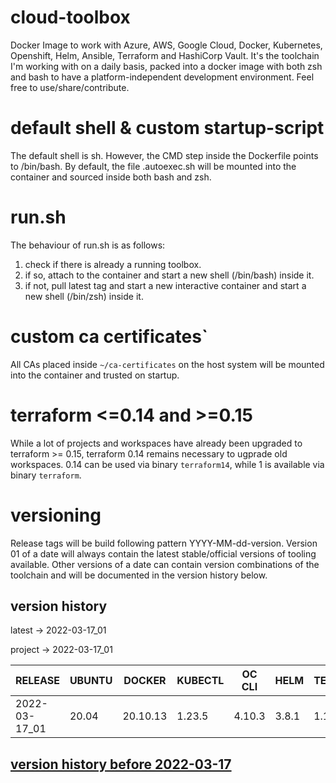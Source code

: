 # cloud-toolbox
Docker Image to work with Azure, AWS, Google Cloud, Docker, Kubernetes, Openshift, Helm, Ansible, Terraform and HashiCorp Vault.
It's the toolchain I'm working with on a daily basis, packed into a docker image with both zsh and bash to have a
platform-independent development environment.
Feel free to use/share/contribute.

# default shell & custom startup-script
The default shell is sh.
However, the CMD step inside the Dockerfile points to /bin/bash.
By default, the file .autoexec.sh will be mounted into the container and sourced inside both bash and zsh.

# run.sh
The behaviour of run.sh is as follows:
1. check if there is already a running toolbox.
1. if so, attach to the container and start a new shell (/bin/bash) inside it.
1. if not, pull latest tag and start a new interactive container and start a new shell (/bin/zsh) inside it.

# custom ca certificates`
All CAs placed inside ```~/ca-certificates``` on the host system will be mounted into the container and trusted on startup.

# terraform <=0.14 and >=0.15
While a lot of projects and workspaces have already been upgraded to terraform >= 0.15, terraform 0.14 remains necessary to ugprade old workspaces.
0.14 can be used via binary `terraform14`, while 1 is available via binary `terraform`.

# versioning
Release tags will be build following pattern YYYY-MM-dd-version.
Version 01 of a date will always contain the latest stable/official versions of tooling available.
Other versions of a date can contain version combinations of the toolchain and will be documented in the version history
below.

## version history
latest -> 2022-03-17_01

project -> 2022-03-17_01


| RELEASE       | UBUNTU | DOCKER   | KUBECTL  | OC CLI | HELM   | TERRAFORM | AWS CLI  | AZ CLI | GCLOUD SDK | ANSIBLE | JINJA2 | OPENSSH | CRICTL | VAULT | VELERO | SENTINEL |
|---------------|--------|----------|----------|--------|--------|-----------|----------|--------|------------|---------|--------|---------|--------|-------|--------|----------|
| 2022-03-17_01 | 20.04  | 20.10.13 | 1.23.5   | 4.10.3 | 3.8.1  | 1.1.7     | 1.22.76  | 2.34.1 | 377.0.0    | 5.5.0   | 3.0.3  | 8.9p1   | 1.23.0 | 1.9.4 | 1.8.1  |  0.18.7  |

## [ version history before 2022-03-17](https://github.com/ksandermann/cloud-toolbox/blob/master/docs/version_history.md)
